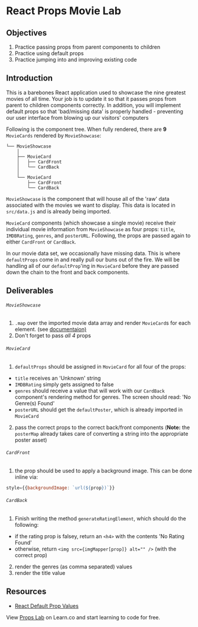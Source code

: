 # React Props Movie Lab


## Objectives

1. Practice passing props from parent components to children
2. Practice using default props
3. Practice jumping into and improving existing code 


## Introduction

This is a barebones React application used to showcase the nine greatest movies
of all time. Your job is to update it so that it passes props from parent to
children components correctly. In addition, you will implement default props so
that 'bad/missing data' is properly handled - preventing our user interface from
blowing up our visitors' computers

Following is the component tree. When fully rendered, there are **9**
`MovieCards` rendered by `MovieShowcase`:

```
└── MovieShowcase
    │
    ├── MovieCard
    │   ├── CardFront
    │   └── CardBack
    │    
    └── MovieCard
        ├── CardFront
        └── CardBack
```

`MovieShowcase` is the component that will house all of the 'raw' data
associated with the movies we want to display. This data is located in
`src/data.js` and is already being imported.

`MovieCard` components (which showcase a single movie) receive their individual
movie information from `MovieShowcase` as four props: `title`, `IMDBRating`,
`genres`, and `posterURL`. Following, the props are passed again to either
`CardFront` or `CardBack`.

In our movie data set, we occasionally have missing data. This is where
`defaultProps` come in and really pull our buns out of the fire. We will be
handling all of our `defaultProp`'ing in `MovieCard` before they are passed down
the chain to the front and back components.


## Deliverables

###### `MovieShowcase`
1. `.map` over the imported movie data array and render `MovieCard`s for each element. (see [documentaion)][lists-and-keys]
2. Don't forget to pass _all 4_ props

###### `MovieCard`
1. `defaultProps` should be assigned in `MovieCard` for all four of the props:
  - `title` receives an 'Unknown' string
  - `IMDBRating` simply gets assigned to false
  - `genres` should receive a value that will work with our `CardBack` component's rendering method for genres. The screen should read: 'No Genre(s) Found'
  - `posterURL` should get the `defaultPoster`, which is already imported in `MovieCard`
2. pass the correct props to the correct back/front components
(**Note:** the `posterMap` already takes care of converting a string into the appropriate poster asset)

###### `CardFront`
1. the prop should be used to apply a background image. This can be done inline via: 
```js
style={{backgroundImage: `url(${prop})`}}
```

###### `CardBack`
1. Finish writing the method `generateRatingElement`, which should do the following:
  - if the rating prop is falsey, return an `<h4>` with the contents 'No Rating Found'
  - otherwise, return `<img src={imgMapper[prop]} alt="" />` (with the correct prop)
2. render the genres (as comma separated) values
3. render the title value


## Resources
- [React Default Prop Values](https://reactjs.org/docs/components-and-props.html#default-prop-values)

<p class='util--hide'>View <a href='https://learn.co/lessons/react-props-movie-lab'>Props Lab</a> on Learn.co and start learning to code for free.</p>

[lists-and-keys]: https://reactjs.org/docs/lists-and-keys.html
